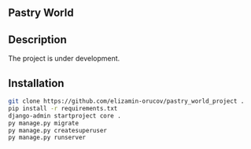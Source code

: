 ## Pastry World

## Description

The project is under development.

## Installation
````bash
git clone https://github.com/elizamin-orucov/pastry_world_project .
pip install -r requirements.txt
django-admin startproject core .
py manage.py migrate
py manage.py createsuperuser
py manage.py runserver
````